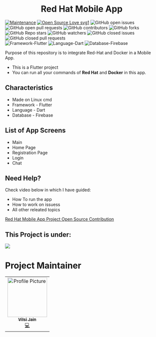 <h1 align="center"> Red Hat Mobile App </h1>

<p style="text-align:center">

[![Maintenance](https://img.shields.io/badge/Maintained%3F-yes-green.svg)](https://GitHub.com/Naereen/StrapDown.js/graphs/commit-activity)
[![Open Source Love svg1](https://badges.frapsoft.com/os/v1/open-source.svg?v=103)](https://github.com/ellerbrock/open-source-badges/)
![GitHub open issues](https://img.shields.io/github/issues-raw/vilsi12/Red-Hat-Mobil-App?color=%23f&logo=Github)
![GitHub open pull requests](https://img.shields.io/github/issues-pr-raw/vilsi12/Red-Hat-Mobil-App?logo=Github)
![GitHub contributors](https://img.shields.io/github/contributors/vilsi12/Red-Hat-Mobil-App?logo=Github)
![GitHub forks](https://img.shields.io/github/forks/vilsi12/Red-Hat-Mobil-App?color=%233493eb&label=Forks&logo=Github)
![GitHub Repo stars](https://img.shields.io/github/stars/vilsi12/Red-Hat-Mobil-App?color=%233493eb&logo=Github)
![GitHub watchers](https://img.shields.io/github/watchers/vilsi12/Red-Hat-Mobil-App?logo=Github)
![GitHub closed issues](https://img.shields.io/github/issues-closed-raw/vilsi12/Red-Hat-Mobil-App?color=%2300&logo=Github)
![GitHub closed pull requests](https://img.shields.io/github/issues-pr-closed-raw/vilsi12/Red-Hat-Mobil-App?logo=Github)<br>
![Framework-Flutter](https://img.shields.io/badge/Framework-Flutter-orange)
![Language-Dart](https://img.shields.io/badge/Language-Dart-orange)
![Database-Firebase](https://img.shields.io/badge/Database-Firebase-orange)

</p>

Purpose of this repository is to integrate Red-Hat and Docker in a Mobile App.<br>
* This is a Flutter project
* You can run all your commands of **Red Hat** and **Docker** in this app.

## Characteristics
* Made on Linux cmd
* Framework - Flutter
* Language - Dart
* Database - Firebase

## List of App Screens

* Main 
* Home Page
* Registration Page
* Login 
* Chat

## Need Help?

Check video below in which I have guided:
* How To run the app
* How to work on issuess 
* All other releated topics

[Red Hat Mobile App Project Open Source Contribution](https://www.youtube.com/embed/t1Fo3KUx1_k)

## This Project is under:

[<img src="https://crosswoc.ieeedtu.in/images/imgcw.png">](https://crosswoc.ieeedtu.in/)

# Project Maintainer

<table>
  <tbody><tr>
    <td align="center"><a href="https://github.com/vilsi12"><img alt="Profile Picture" src="https://avatars.githubusercontent.com/u/53365687?s=400&u=ab773414f32e375f7b899f6f8a0b299ebe7d84e5&v=4" width="130px;"><br><sub><b>
 Vilsi Jain </b></sub></a><br><a href="" title="Code">💻 </a></td></a></td>
  </tr>
</tbody></table>
